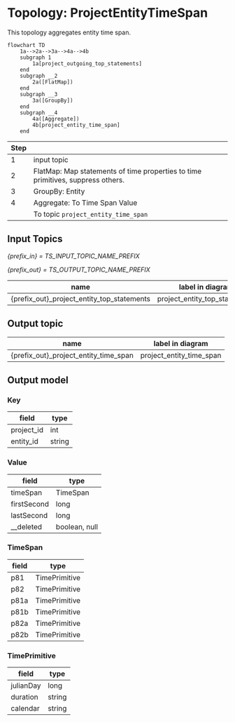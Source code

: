 # Topology: ProjectEntityTimeSpan

This topology aggregates entity time span.

```mermaid 
flowchart TD  
    1a-->2a-->3a-->4a-->4b  
    subgraph 1  
        1a[project_outgoing_top_statements]  
    end  
    subgraph __2  
        2a([FlatMap])  
    end  
    subgraph __3  
        3a([GroupBy])  
    end  
    subgraph __4  
        4a([Aggregate])  
        4b[project_entity_time_span]  
    end  

```

| Step |                                                                                 |
|------|---------------------------------------------------------------------------------|
| 1    | input topic                                                                     |
| 2    | FlatMap: Map statements of time properties to time primitives, suppress others. |
| 3    | GroupBy: Entity                                                                 |
| 4    | Aggregate: To Time Span Value                                                   |
|      | To topic `project_entity_time_span`                                             |

## Input Topics

_{prefix_in} = TS_INPUT_TOPIC_NAME_PREFIX_

_{prefix_out} = TS_OUTPUT_TOPIC_NAME_PREFIX_

| name                                       | label in diagram              | Type    |
|--------------------------------------------|-------------------------------|---------|
| {prefix_out}_project_entity_top_statements | project_entity_top_statements | KStream |

## Output topic

| name                                  | label in diagram         |
|---------------------------------------|--------------------------|
| {prefix_out}_project_entity_time_span | project_entity_time_span |

## Output model

### Key

| field      | type   |
|------------|--------|
| project_id | int    |
| entity_id  | string |

### Value

| field       | type          |
|-------------|---------------|
| timeSpan    | TimeSpan      |
| firstSecond | long          |
| lastSecond  | long          |
| __deleted   | boolean, null |

### TimeSpan

| field | type          |
|-------|---------------|
| p81   | TimePrimitive |
| p82   | TimePrimitive |
| p81a  | TimePrimitive |
| p81b  | TimePrimitive |
| p82a  | TimePrimitive |
| p82b  | TimePrimitive |

### TimePrimitive

| field | type |
| --- | --- |
| julianDay | long |
| duration | string |
| calendar | string |